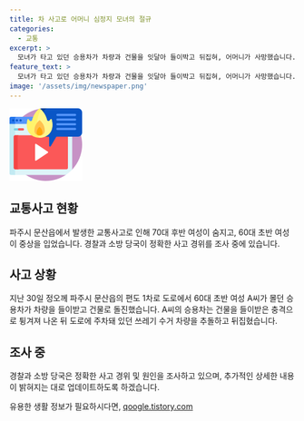 ```yaml
---
title: 차 사고로 어머니 심정지 모녀의 절규
categories:
  - 교통
excerpt: >
  모녀가 타고 있던 승용차가 차량과 건물을 잇달아 들이박고 뒤집혀, 어머니가 사망했습니다. 사고는 30일 오후 파주시 문산읍에서 발생했는데, A씨가 몰던 승용차가 차량을 들이받고 건물로 돌진한 후 쓰레기 수거 차량을 추돌하고 뒤집혔습니다. A씨는 중상을 입었고, 어머니인 B씨는 병원으로 옮겨졌지만 숨졌습니다. 경찰은 사고 경위를 조사 중입니다. (150자)
feature_text: >
  모녀가 타고 있던 승용차가 차량과 건물을 잇달아 들이박고 뒤집혀, 어머니가 사망했습니다. 사고는 30일 오후 파주시 문산읍에서 발생했는데, A씨가 몰던 승용차가 차량을 들이받고 건물로 돌진한 후 쓰레기 수거 차량을 추돌하고 뒤집혔습니다. A씨는 중상을 입었고, 어머니인 B씨는 병원으로 옮겨졌지만 숨졌습니다. 경찰은 사고 경위를 조사 중입니다. (150자)
image: '/assets/img/newspaper.png'
---
```


<p><img src="/assets/img/news.png" alt="rentncar 속보" /></p>

<h2>교통사고 현황</h2>

<p data-ke-size="size16">파주시 문산읍에서 발생한 교통사고로 인해 70대 후반 여성이 숨지고, 60대 초반 여성이 중상을 입었습니다. 경찰과 소방 당국이 정확한 사고 경위를 조사 중에 있습니다.</p>

<h2>사고 상황</h2>

<p data-ke-size="size16">지난 30일 정오께 파주시 문산읍의 편도 1차로 도로에서 60대 초반 여성 A씨가 몰던 승용차가 차량을 들이받고 건물로 돌진했습니다. A씨의 승용차는 건물을 들이받은 충격으로 튕겨져 나온 뒤 도로에 주차돼 있던 쓰레기 수거 차량을 추돌하고 뒤집혔습니다.</p>

<h2>조사 중</h2>

<p data-ke-size="size16">경찰과 소방 당국은 정확한 사고 경위 및 원인을 조사하고 있으며, 추가적인 상세한 내용이 밝혀지는 대로 업데이트하도록 하겠습니다.</p>
유용한 생활 정보가 필요하시다면, <a href="https://qoogle.tistory.com" rel="dofollow">qoogle.tistory.com</a>


